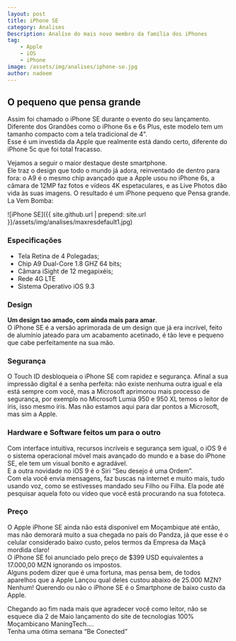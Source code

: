 ```yaml
---
layout: post
title: iPhone SE
category: Analises
Description: Analíse do mais novo membro da família dos iPhones
tag:
    - Apple
    - iOS
    - iPhone
image: /assets/img/analises/iphone-se.jpg
author: nadeem
---
```


## O pequeno que pensa grande
Assim foi chamado o iPhone SE durante o evento do seu lançamento.
Diferente dos Grandões como o iPhone 6s e 6s Plus, este modelo tem um tamanho compacto com a tela tradicional de 4". <br>
Esse é um investida da Apple que realmente está dando certo, diferente do iPhone 5c que foi total fracasso.

Vejamos a seguir o maior destaque deste smartphone.<br>
Ele traz o design que todo o mundo já adora, reinventado de dentro para fora: o A9 é o mesmo chip avançado que a Apple usou no iPhone 6s, a câmara de 12MP faz fotos e vídeos 4K espetaculares, e as Live Photos dão vida às suas imagens. 
O resultado é um iPhone pequeno que Pensa grande. <br>
La Vem Bomba:

![iPhone SE]({{ site.github.url | prepend: site.url }}/assets/img/analises/maxresdefault1.jpg) <br>

### Especificações

- Tela Retina de 4 Polegadas;
- Chip A9 Dual-Core 1.8 GHZ 64 bits;
- Câmara iSight de 12 megapixéis;
- Rede 4G LTE 
- Sistema Operativo iOS 9.3

### Design
<b>Um design tao amado, com ainda mais para amar</b>.<br>
O iPhone SE é a versão aprimorada de um design que já era incrível, feito de alumínio jateado para um acabamento acetinado, é tão leve e pequeno que cabe perfeitamente na sua mão.

### Segurança
O Touch ID desbloqueia o iPhone SE com rapidez e segurança. 
Afinal a sua impressão digital é a senha perfeita: não existe nenhuma outra igual e ela está sempre com você, mas a Microsoft aprimorou mais processo de segurança, por exemplo no Microsoft Lumia 950 e 950 XL temos o leitor de íris, isso mesmo íris. 
Mas não estamos aqui para dar pontos a Microsoft, mas sim a Apple.

### Hardware e Software feitos um para o outro
Com interface intuitiva, recursos incríveis e segurança sem igual, o iOS 9 é o sistema operacional móvel mais avançado do mundo e a base do iPhone SE, ele tem um visual bonito e agradável.<br>
E a outra novidade no iOS 9 é o Siri “Seu desejo é uma Ordem”. <br>
Com ela você envia mensagens, faz buscas na internet e muito mais, tudo usando voz, como se estivesses mandado seu Filho ou Filha. 
Ela pode até pesquisar aquela foto ou vídeo que você está procurando na sua fototeca.

### Preço
O Apple iPhone SE ainda não está disponivel em Moçambique até então, mas não demorará muito a sua chegada no país do Pandza, já que esse é o celular considerado baixo custo, pelos termos da Empresa da Maçã mordida claro!<br>
O iPhone SE foi anunciado pelo preço de $399 USD equivalentes a 17.000,00 MZN ignorando os impostos. <br>
Alguns podem dizer que é uma fortuna, mas pensa bem, de todos aparelhos que a Apple Lançou qual deles custou abaixo de 25.000 MZN? Nenhum!
Querendo ou não o iPhone SE é o Smartphone de baixo custo da Apple.

Chegando ao fim nada mais que agradecer você como leitor, não se esquece dia 2 de Maio lançamento do site de tecnologias 100% Moçambicano ManingTech…. <br> 
Tenha uma ótima semana “Be Conected”